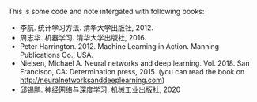 This is some code and note intergated with following books:
- 李航. 统计学习方法. 清华大学出版社, 2012.
- 周志华. 机器学习. 清华大学出版社, 2016.
- Peter Harrington. 2012. Machine Learning in Action. Manning Publications Co., USA.
- Nielsen, Michael A. Neural networks and deep learning. Vol. 2018. San Francisco, CA: Determination press, 2015.
(you can read the book on http://neuralnetworksanddeeplearning.com)
- 邱锡鹏. 神经网络与深度学习. 机械工业出版社, 2020